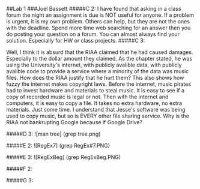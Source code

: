 ##Lab 1
###Joel Bassett
#####C 2:
I have found that asking in a class forum the night an assignment is due is NOT useful for anyone. If a problem is urgent, it is my own problem. Others can help, but they are not the ones with the deadline.
Spend more time web searching for an answer then you do posting your question on a forum. You can almost always find your solution. Especially for HW or class projects.
#####C 3:

Well, I think it is absurd that the RIAA claimed that he had caused damages. Especially to the dollar amount they claimed. As the chapter stated, he was using the University's internet, with publicly avalible data, with publicly avalible code to provide a service where a minority of the data was music files. How does the RIAA justify that he hurt them? This also shows how fuzzy the internet makes copyright laws. Before the internet, music pirates had to invest hardware and materials to steal music. It is easy to see if a copy of recorded music is legal or not. Then with the internet and computers, it is easy to copy a file. It takes no extra hardware, no extra materials. Just some time. I understand that Jesse's software was being used to copy music, but so is EVERY other file sharing service. Why is the RIAA not bankrupting Google because if Google Drive?

#####D 3:
![man tree] (grep tree.png)

#####E 2:
![RegEx7] (grep RegEx#7.PNG)

#####E 3:
![RegExBeg] (grep RegExBeg.PNG)

#####F 2:


#####G 3:
